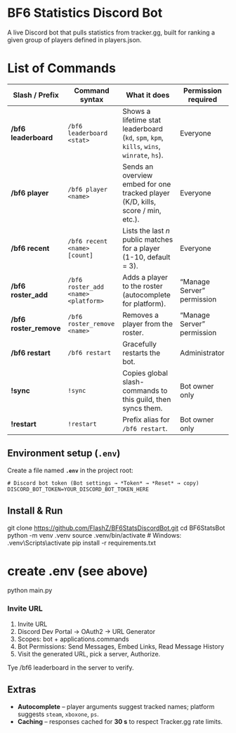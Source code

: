 # BF6 Statistics Discord Bot

A live Discord bot that pulls statistics from tracker.gg, built for ranking a given group of players defined in players.json.

# List of Commands

| Slash / Prefix | Command syntax                                    | What it does                                                          | Permission required                |
|----------------|---------------------------------------------------|-----------------------------------------------------------------------|------------------------------------|
| **/bf6 leaderboard** | `/bf6 leaderboard <stat>`                       | Shows a lifetime stat leaderboard (`kd`, `spm`, `kpm`, `kills`, `wins`, `winrate`, `hs`). | Everyone                           |
| **/bf6 player** | `/bf6 player <name>`                               | Sends an overview embed for one tracked player (K/D, kills, score / min, etc.). | Everyone                           |
| **/bf6 recent** | `/bf6 recent <name> [count]`                       | Lists the last *n* public matches for a player (1-10, default = 3).   | Everyone                           |
| **/bf6 roster_add** | `/bf6 roster_add <name> <platform>`               | Adds a player to the roster (autocomplete for platform).              | “Manage Server” permission         |
| **/bf6 roster_remove** | `/bf6 roster_remove <name>`                       | Removes a player from the roster.                                     | “Manage Server” permission         |
| **/bf6 restart** | `/bf6 restart`                                    | Gracefully restarts the bot.                                          | Administrator                      |
| **!sync**      | `!sync`                                            | Copies global slash-commands to this guild, then syncs them.          | Bot owner only                     |
| **!restart**   | `!restart`                                         | Prefix alias for `/bf6 restart`.                                      | Bot owner only                     |

## Environment setup (`.env`)

Create a file named **`.env`** in the project root:

```dotenv
# Discord bot token (Bot settings → *Token* → *Reset* → copy)
DISCORD_BOT_TOKEN=YOUR_DISCORD_BOT_TOKEN_HERE
```

## Install & Run

git clone https://github.com/FlashZ/BF6StatsDiscordBot.git
cd BF6StatsBot
python -m venv .venv
source .venv/bin/activate        # Windows: .venv\Scripts\activate
pip install -r requirements.txt
# create .env (see above)
python main.py

### Invite URL
1. Invite URL
2. Discord Dev Portal → OAuth2 → URL Generator
3. Scopes: bot + applications.commands
4. Bot Permissions: Send Messages, Embed Links, Read Message History
5. Visit the generated URL, pick a server, Authorize.

Tye /bf6 leaderboard in the server to verify.

## Extras
* **Autocomplete** – player arguments suggest tracked names; platform suggests `steam`, `xboxone`, `ps`.
* **Caching** – responses cached for **30 s** to respect Tracker.gg rate limits.